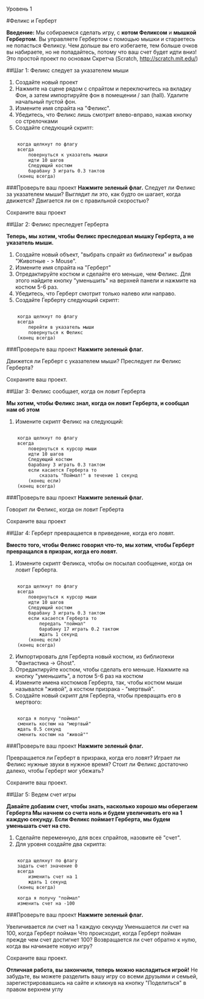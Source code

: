 Уровень 1

#Феликс и Герберт

__Введение:__
Мы собираемся сделать игру, с __котом Феликсом__ и __мышкой Гербертом__. Вы управляете Гербертом с помощью мышки и стараетесь не попасться Феликсу. Чем дольше вы его избегаете, тем больше очков вы набираете, но не попадайтесь, потому что ваш счет будет идти вниз! Это простой проект по основам Скретча (Scratch, http://scratch.mit.edu/)

##Шаг 1: Феликс следует за указателем мыши

1. Создайте новый проект
2. Нажмите на сцене рядом с спрайтом и переключитесь на вкладку Фон, а затем импортируйте фон в помещении / зал (hall). Удалите начальный пустой фон.
3. Измените имя спрайта на "Феликс".
4. Убедитесь, что Феликс лишь смотрит влево-вправо, нажав кнопку со стрелочками
5. Создайте следующий скрипт:

```scratch

	когда щелкнут по флагу
	всегда
		повернуться к указатель мышки
		идти 10 шагов
		Следующий костюм
	    барабану 3 играть 0.3 тактов
	(конец всегда)
```

###Проверьте ваш проект
__Нажмите зеленый флаг.__
Следует ли Феликс за указателем мыши? Выглядит ли это, как будто он шагает, когда движется? Двигается ли он с правильной скоростью?

Сохраните ваш проект

##Шаг 2: Феликс преследует Герберта

__Теперь, мы хотим, чтобы Феликс преследовал мышку Герберта, а не указатель мыши.__

1. Создайте новый объект, "выбрать спрайт из библиотеки" и выбрав "Животные - > Mouse".
2. Измените имя спрайта на "Герберт"
3. Отредактируйте костюм и сделайте его меньше, чем Феликс. Для этого найдите кнопку "уменьшить" на верхней панели и нажмите на костюм 5-6 раз.
4. Убедитесь, что Герберт смотрит только налево или направо.
5. Создайте Герберту следующий скрипт:


```scratch
	
	когда щелкнут по флагу
	всегда
		перейти в указатель мыши
		повернуться к Феликс
	(конец всегда)
```

###Проверьте ваш проект
__Нажмите зеленый флаг.__

Движется ли Герберт с указателем мыши? Преследует ли Феликс Герберта?

Сохраните ваш проект.

##Шаг 3: Феликс сообщает, когда он ловит Герберта

__Мы хотим, чтобы Феликс знал, когда он ловит Герберта, и сообщал нам об этом__


1. Измените скрипт Феликс на следующий:

```scratch
	
	когда щелкнут по флагу
	всегда
		повернуться к курсор мыши
		идти 10 шагов
		Следующий костюм
		барабану 3 играть 0.3 тактом
		если касается Герберта то
			сказать "Поймал!" в течение 1 секунд
		(конец если)
	(конец всегда)
```

###Проверьте ваш проект
__Нажмите зеленый флаг.__

Говорит ли Феликс, когда он ловит Герберта

Сохраните ваш проект

##Шаг 4: Герберт превращается в приведение, когда его ловят.

__Вместо того, чтобы Феликс говорил что-то, мы хотим, чтобы Герберт превращался в призрак, когда его ловят.__

1. Измените скрипт Феликса, чтобы он посылал сообщение, когда он ловит Герберта.

```scratch
	
	когда щелкнут по флагу
	всегда
		повернуться к курсор мыши
		идти 10 шагов
		Следующий костюм
		барабану 3 играть 0.3 тактом
		если касается Герберта то
			передать "поймал"
			барабану 17 играть 0.2 тактом
			ждать 1 секунд
		(конец если)
	(конец всегда)
```
2. Импортировать для Герберта новый костюм, из библиотеки "Фантастика -> Ghost".
3. Отредактируйте костюм, чтобы сделать его меньше. Нажмите на кнопку "уменьшить", а потом 5-6 раз на костюм
4. Измените имена костюмов Герберта, так, чтобы костюм мыши назывался "живой", а костюм призрака - "мертвый".
5. Создайте новый скрипт для Герберта, чтобы превращать его в мертвого:

```scratch
	
	когда я получу "поймал"
	сменить костюм на "мертвый"
	ждать 0.5 секунд
	сменить костюм на "живой""
```
	
###Проверьте ваш проект
__Нажмите зеленый флаг.__

Превращается ли Герберт в призрака, когда его ловят?
Играет ли Феликс нужные звуки в нужное время?
Стоит ли Феликс достаточно далеко, чтобы Герберт мог убежать?

Сохраните ваш проект.

##Шаг 5: Ведем счет игры

__Давайте добавим счет, чтобы знать, насколько хорошо мы оберегаем Герберта
Мы начнем со счета ноль и будем увеличивать его на 1 каждую секунду. Если Феликс поймает Герберта, мы будем уменьшать счет на сто.__

1. Сделайте переменную, для всех спрайтов, назовите её "счет".
2. Для уровня создайте два скрипта:

```scratch
	
	когда щелкнут по флагу
	задать счет значение 0
	всегда
		изменить счет на 1
		ждать 1 секунд
	(конец всегда)
	
	когда я получу "поймал"
	изменить счет на -100
```
	
###Проверьте ваш проект
__Нажмите зеленый флаг.__

Увеличивается ли счет на 1 каждую секунду
Уменьшается ли счет на 100, когда Герберт пойман
Что происходит, когда Герберт пойман прежде чем счет достигнет 100? Возвращается ли счет обратно к нулю, когда вы начинаете новую игру?

Сохраните ваш проект.

__Отличная работа, вы закончили, теперь можно насладиться игрой!__
Не забудьте, вы можете разделить вашу игру со всеми друзьями и семьей, зарегистрировавшись на сайте и кликнув на кнопку "Поделиться" в правом верхнем углу
